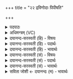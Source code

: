 +++
title = "२२ द्रविणोदाः पिपीषति"

+++
<details><summary>पदपाठः</summary>

द्र॒वि॒णो॒दा इति॑ द्रविणः॒ऽदाः। पि॒पी॒ष॒ति॒। जु॒होत॑। प्र। च॒। ति॒ष्ठ॒त॒। ने॒ष्ट्रात्। ऋ॒तुभि॒रित्यृ॒तुऽभिः॑। इ॒ष्य॒त॒। २२।
</details>

<details><summary>अधिमन्त्रम् (VC)</summary>

- सोमो देवता
- मेधातिथिर्ऋषिः
- गायत्री
- षड्जः
</details>

<details><summary>दयानन्द-सरस्वती (हि) - विषयः</summary>

फिर विद्वान् मनुष्यों को क्या करना चाहिये, इस विषय को अगले मन्त्र में कहा है ॥
</details>

<details><summary>दयानन्द-सरस्वती (हि) - पदार्थः</summary>

पदार्थान्वयभाषाः -  हे मनुष्यो ! जैसे (द्रविणोदाः) धन वा यश का देनेवाला जन (ऋतुभिः) वसन्तादि ऋतुओं के साथ (नेष्ट्रात्) विनय से रस को (पिपीषति) पिया चाहता है, वैसे तुम लोग रस को (इष्यत) प्राप्त होओ (जुहोत) ग्रहण वा हवन करो (च) और (प्र, तिष्ठत) प्रतिष्ठा को प्राप्त होओ ॥२२ ॥
</details>

<details><summary>दयानन्द-सरस्वती (हि) - भावार्थः</summary>

भावार्थभाषाः -  इस मन्त्र में वाचकलुप्तोपमालङ्कार है। हे विद्वान् ! जैसे उत्तम वैद्य सुन्दर पथ्य भोजन और उत्तम विद्या से आप रोगरहित हुए दूसरों को रोगों से पृथक् करके प्रशंसा को प्राप्त होते हैं, वैसे ही तुम लोगों को भी आचरण करना अवश्य चाहिये ॥२२ ॥
</details>

<details><summary>दयानन्द-सरस्वती (सं) - विषयः</summary>

पुनर्विद्वद्भिर्मनुष्यैः किं कार्यमित्याह ॥
</details>

<details><summary>दयानन्द-सरस्वती (सं) - पदार्थः</summary>

पदार्थान्वयभाषाः -  हे मनुष्या यथा द्रविणोदा ऋतुभिः सह नेष्ट्राद् रसं पिपीषति तथा यूयं रसमिष्यत जुहोत प्रतिष्ठत च ॥२२ ॥
</details>

<details><summary>दयानन्द-सरस्वती (सं) - भावार्थः</summary>

भावार्थभाषाः -  अत्र वाचकलुप्तोपमालङ्कारः। हे विद्वांसो मनुष्याः ! यथा सद्वैद्याः पथ्येनोत्तमविद्यया स्वयमरोगाः सन्तोऽन्यान् रोगात् पृथक्कृत्य प्रशंसां लभन्ते तथैव युष्माभिरप्याचरणीयम् ॥२२ ॥
</details>

<details><summary>सविता जोशी ← दयानन्दः (म) - भावार्थः</summary>

भावार्थभाषाः -  या मंत्रात वाचकलुप्तोपमालंकार आहे. हे विद्वानांनो ! जसा उत्तम वैद्य पथ्याने भोजन करून, उत्तम विद्येने स्वतः रोगरहित बनून, इतरांना रोगांपासून पृथक करून प्रशंसेस पात्र ठरतो तसेच तुम्हीही वागा.
</details>